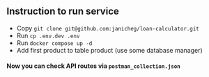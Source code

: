 ## Instruction to run service

- Copy `git clone git@github.com:janicheg/loan-calculator.git`
- Run `cp .env.dev .env`
- Run `docker compose up -d`
- Add first product to table product (use some database manager)

#### Now you can check API routes via `postman_collection.json`

